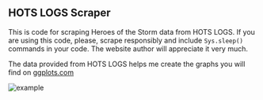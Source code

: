 ## HOTS LOGS Scraper

This is code for scraping Heroes of the Storm data from HOTS LOGS. If you are using this code, please, scrape responsibly and include `Sys.sleep()` commands in your code. The website author will appreciate it very much.

The data provided from HOTS LOGS helps me create the graphs you will find on [ggplots.com](http://www.ggplots.com)

![example](https://pbs.twimg.com/media/C6VO3q6UoAAG4Xz.jpg)
